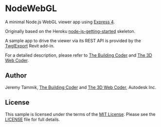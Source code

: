 # NodeWebGL

A minimal Node.js WebGL viewer app using [Express 4](http://expressjs.com/).

Originally based on the Heroku
[node-js-getting-started](https://github.com/heroku/node-js-getting-started)
skeleton.

A sample app to drive the viewer via its REST API is provided by the
[TwglExport](https://github.com/jeremytammik/TwglExport) Revit add-in.

For a detailed description, please refer to
[The Building Coder](http://thebuildingcoder.typepad.com) and
[The 3D Web Coder](http://the3dwebcoder.typepad.com).


## Author

Jeremy Tammik, [The Building Coder](http://thebuildingcoder.typepad.com) and
[The 3D Web Coder](http://the3dwebcoder.typepad.com), Autodesk Inc.


## License

This sample is licensed under the terms of the [MIT License](http://opensource.org/licenses/MIT).
Please see the [LICENSE](LICENSE) file for full details.

